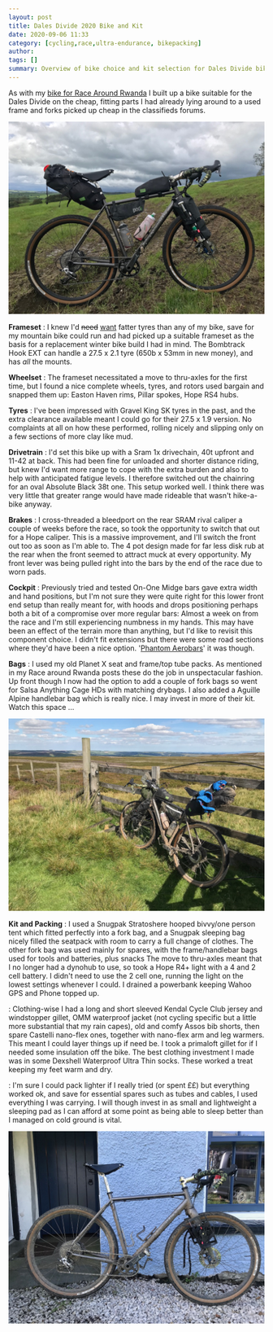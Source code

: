 ```yaml
---
layout: post
title: Dales Divide 2020 Bike and Kit
date: 2020-09-06 11:33
category: [cycling,race,ultra-endurance, bikepacking]
author: 
tags: []
summary: Overview of bike choice and kit selection for Dales Divide bikepacking race
---
```

As with my <a href="/race-around-rwanda-the-bike">bike for Race Around Rwanda</a> I built up a bike suitable for the Dales Divide on the cheap, fitting parts I had already lying around to a used frame and forks picked up cheap in the classifieds forums.

![Bombtrack Hook EXT](/img/dd/dd2020-27.jpg)

**Frameset**
: I knew I'd <del>need</del> <ins>want</ins> fatter tyres than any of my bike, save for my mountain bike could run and had picked up a suitable frameset as the basis for a replacement winter bike build I had in mind. The Bombtrack Hook EXT can handle a 27.5 x 2.1 tyre (650b x 53mm in new money), and has _all_ the mounts. 

**Wheelset**
: The frameset necessitated a move to thru-axles for the first time, but I found a nice complete wheels, tyres, and rotors used bargain and snapped them up: Easton Haven rims, Pillar spokes, Hope RS4 hubs. 

**Tyres**
: I've been impressed with Gravel King SK tyres in the past, and the extra clearance available meant I could go for their 27.5 x 1.9 version. No complaints at all on how these performed, rolling nicely and slipping only on a few sections of more clay like mud.

**Drivetrain**
: I'd set this bike up with a Sram 1x drivechain, 40t upfront and 11-42 at back. This had been fine for unloaded and shorter distance riding, but knew I'd want more range to cope with the extra burden and also to help with anticipated fatigue levels. I therefore switched out the chainring for an oval Absolute Black 38t one. This setup worked well. I think there was very little that greater range would have made rideable that wasn't hike-a-bike anyway.

**Brakes**
: I cross-threaded a bleedport on the rear SRAM rival caliper a couple of weeks before the race, so took the opportunity to switch that out for a Hope caliper. This is a massive improvement, and I'll switch the front out too as soon as I'm able to. The 4 pot design made for far less disk rub at the rear when the front seemed to attract muck at every opportunity. My front lever was being pulled right into the bars by the end of the race due to worn pads.

**Cockpit**
: Previously tried and tested On-One Midge bars gave extra width and hand positions, but I'm not sure they were quite right for this lower front end setup than really meant for, with hoods and drops positioning perhaps both a bit of a compromise over more regular bars: Almost a week on from the race and I'm still experiencing numbness in my hands. This may have been an effect of the terrain more than anything, but I'd like to revisit this component choice. I didn't fit extensions but there were some road sections where they'd have been a nice option. '<a href="https://www.velominati.com/the-lexicon/#terms">Phantom Aerobars</a>' it was though. 

**Bags**
: I used my old Planet X seat and frame/top tube packs. As mentioned in my Race around Rwanda posts these do the job in unspectacular fashion. Up front though I now had the option to add a couple of fork bags so went for Salsa Anything Cage HDs with matching drybags. I also added a Aguille Alpine handlebar bag which is really nice. I may invest in more of their kit. Watch this space …

![Bike leant up against fence](/img/dd/dd2020-22.jpg)

**Kit and Packing**
: I used a Snugpak Stratoshere hooped bivvy/one person tent which fitted perfectly into a fork bag, and a Snugpak sleeping bag nicely filled the seatpack with room to carry a full change of clothes. The other fork bag was used mainly for spares, with the frame/handlebar bags used for tools and batteries, plus snacks The move to thru-axles meant that I no longer had a dynohub to use, so took a Hope R4+ light with a 4 and 2 cell battery. I didn't need to use the 2 cell one, running the light on the lowest settings whenever I could. I drained a powerbank keeping Wahoo GPS and Phone topped up.

: Clothing-wise I had a long and short sleeved Kendal Cycle Club jersey and windstopper gillet, OMM waterproof jacket (not cycling specific but a little more substantial that my rain capes), old and comfy Assos bib shorts, then spare Castelli nano-flex ones, together with nano-flex arm and leg warmers. This meant I could layer things up if need be. I took a primaloft gillet for if I needed some insulation off the bike. The best clothing investment I made was in some Dexshell Waterproof Ultra Thin socks. These worked a treat keeping my feet warm and dry. 

: I'm sure I could pack lighter if I really tried (or spent ££) but everything worked ok, and save for essential spares such as tubes and cables, I used everything I was carrying. I will though invest in as small and lightweight a sleeping pad as I can afford at some point as being able to sleep better than I managed on cold ground is vital. 

![Bombtrack Hook EXT](/img/dd/dd2020-26.jpg)
